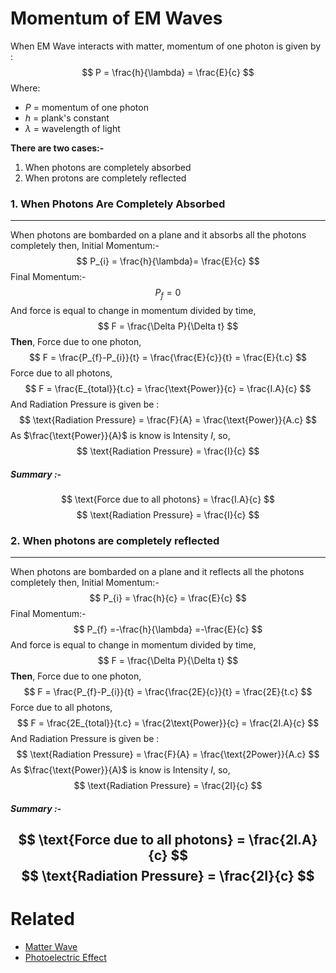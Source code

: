 # Momentum of EM Waves
When EM Wave interacts with matter, momentum of one photon is given by :
$$
P = \frac{h}{\lambda} = \frac{E}{c}
$$
Where:
- $P$ = momentum of one photon
- $h$ = plank's constant 
- $\lambda$ = wavelength of light

**There are two cases:-**
1. When photons are completely absorbed 
2. When protons are completely reflected

### 1. When Photons Are Completely Absorbed 
---
When photons are bombarded on a plane and it absorbs all the photons completely then,
Initial Momentum:-
$$
P_{i} = \frac{h}{\lambda}= \frac{E}{c}
$$
Final Momentum:-
$$
P_{f} = 0
$$
And force is equal to change in momentum divided by time,
$$
F = \frac{\Delta P}{\Delta t}
$$
**Then**, Force due to one photon,
$$
F = \frac{P_{f}-P_{i}}{t} = \frac{\frac{E}{c}}{t} = \frac{E}{t.c}
$$
Force due to all photons,
$$
F = \frac{E_{total}}{t.c} = \frac{\text{Power}}{c} = \frac{I.A}{c}
$$
And Radiation Pressure is given be :
$$
\text{Radiation Pressure} = \frac{F}{A} = \frac{\text{Power}}{A.c}
$$
As $\frac{\text{Power}}{A}$ is know is Intensity $I$, so, 
$$
\text{Radiation Pressure} = \frac{I}{c}
$$
##### Summary :-
$$
\text{Force due to all photons} = \frac{I.A}{c}
$$
$$
\text{Radiation Pressure} = \frac{I}{c}
$$
### 2. When photons are completely reflected
---
When photons are bombarded on a plane and it reflects all the photons completely then,
Initial Momentum:-
$$
P_{i} = \frac{h}{c} = \frac{E}{c}
$$
Final Momentum:-
$$
P_{f} =-\frac{h}{\lambda} =-\frac{E}{c} 
$$
And force is equal to change in momentum divided by time,
$$
F = \frac{\Delta P}{\Delta t}
$$
**Then**, Force due to one photon,
$$
F = \frac{P_{f}-P_{i}}{t} = \frac{\frac{2E}{c}}{t} = \frac{2E}{t.c}
$$
Force due to all photons,
$$
F = \frac{2E_{total}}{t.c} = \frac{2\text{Power}}{c} = \frac{2I.A}{c}
$$
And Radiation Pressure is given be :
$$
\text{Radiation Pressure} = \frac{F}{A} = \frac{\text{2Power}}{A.c}
$$
As $\frac{\text{Power}}{A}$ is know is Intensity $I$, so, 
$$
\text{Radiation Pressure} = \frac{2I}{c}
$$
##### Summary :-
$$
\text{Force due to all photons} = \frac{2I.A}{c}
$$
$$
\text{Radiation Pressure} = \frac{2I}{c}
$$
---
# Related 
- [Matter Wave](../Chemistry/Matter%20Wave.md) 
- [Photoelectric Effect](Photoelectric%20Effect.md) 
